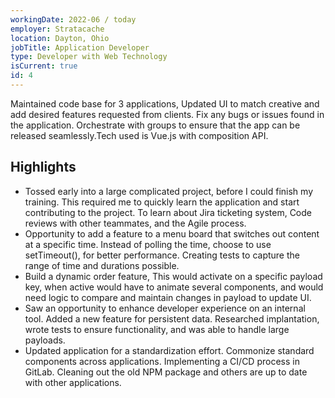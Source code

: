 ```yaml
---
workingDate: 2022-06 / today
employer: Stratacache
location: Dayton, Ohio
jobTitle: Application Developer
type: Developer with Web Technology
isCurrent: true
id: 4
---
```

Maintained code base for 3 applications, Updated UI to match creative and add desired features requested from clients. Fix any bugs or issues found in the application. Orchestrate with groups to ensure that the app can be released seamlessly.Tech used is Vue.js with composition API.

## Highlights

- Tossed early into a large complicated project, before I could finish my training. This required me to quickly learn the application and start contributing to the project. To learn about Jira ticketing system, Code reviews with other teammates, and the Agile process.
- Opportunity to add a feature to a menu board that switches out content at a specific time. Instead of polling the time, choose to use setTimeout(), for better performance. Creating tests to capture the range of time and durations possible.
- Build a dynamic order feature, This would activate on a specific payload key, when active would have to animate several components, and would need logic to compare and maintain changes in payload to update UI.
- Saw an opportunity to enhance developer experience on an internal tool. Added a new feature for persistent data. Researched implantation, wrote tests to ensure functionality, and was able to handle large payloads.
- Updated application for a standardization effort. Commonize standard components across applications. Implementing a CI/CD process in GitLab. Cleaning out the old NPM package and others are up to date with other applications.
